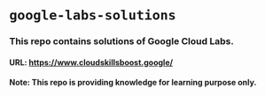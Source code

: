 # ```google-labs-solutions```

### This repo contains solutions of Google Cloud Labs.

#### URL: https://www.cloudskillsboost.google/

#### Note: This repo is providing knowledge for learning purpose only.
